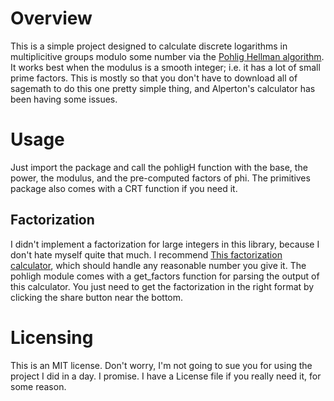 # Overview
This is a simple project designed to calculate discrete logarithms in multiplicitive groups modulo some number via the <a href="https://en.wikipedia.org/wiki/Pohlig%E2%80%93Hellman_algorithm">Pohlig Hellman algorithm</a>. It works best when the modulus is a smooth integer; i.e. it has a lot of small prime factors. This is mostly so that you don't have to download all of sagemath to do this one pretty simple thing, and Alperton's calculator has been having some issues.

# Usage
Just import the package and call the pohligH function with the base, the power, the modulus, and the pre-computed factors of phi. The primitives package also comes with a CRT function if you need it.

## Factorization
I didn't implement a factorization for large integers in this library, because I don't hate myself quite that much. I recommend <a href="https://www.alpertron.com.ar/ECM.HTM">This factorization calculator</a>, which should handle any reasonable number you give it. The pohligh module comes with a get_factors function for parsing the output of this calculator. You just need to get the factorization in the right format by clicking the share button near the bottom.

# Licensing
This is an MIT license. Don't worry, I'm not going to sue you for using the project I did in a day. I promise. I have a License file if you really need it, for some reason.